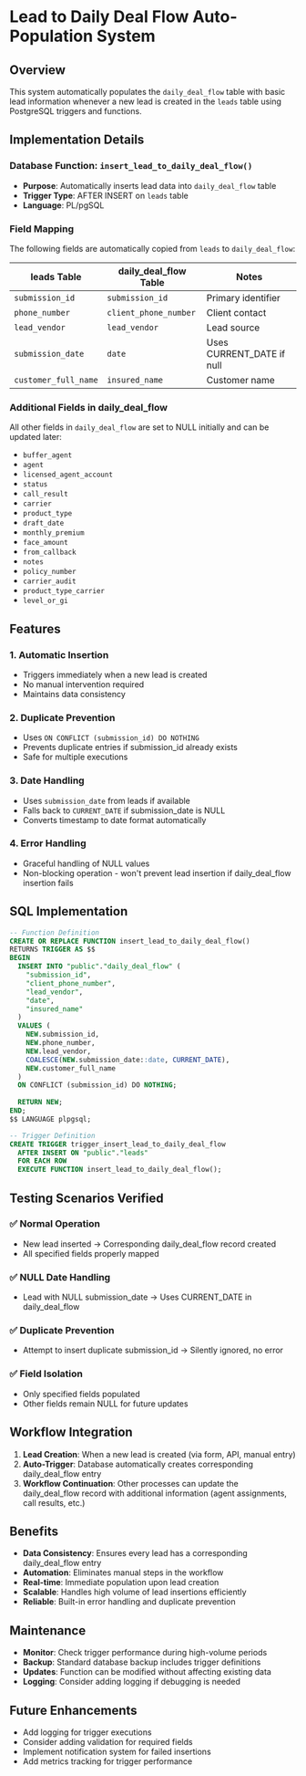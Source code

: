 # Lead to Daily Deal Flow Auto-Population System

## Overview
This system automatically populates the `daily_deal_flow` table with basic lead information whenever a new lead is created in the `leads` table using PostgreSQL triggers and functions.

## Implementation Details

### Database Function: `insert_lead_to_daily_deal_flow()`
- **Purpose**: Automatically inserts lead data into `daily_deal_flow` table
- **Trigger Type**: AFTER INSERT on `leads` table
- **Language**: PL/pgSQL

### Field Mapping
The following fields are automatically copied from `leads` to `daily_deal_flow`:

| **leads** Table | **daily_deal_flow** Table | **Notes** |
|-----------------|---------------------------|-----------|
| `submission_id` | `submission_id` | Primary identifier |
| `phone_number` | `client_phone_number` | Client contact |
| `lead_vendor` | `lead_vendor` | Lead source |
| `submission_date` | `date` | Uses CURRENT_DATE if null |
| `customer_full_name` | `insured_name` | Customer name |

### Additional Fields in daily_deal_flow
All other fields in `daily_deal_flow` are set to NULL initially and can be updated later:
- `buffer_agent`
- `agent`
- `licensed_agent_account`
- `status`
- `call_result`
- `carrier`
- `product_type`
- `draft_date`
- `monthly_premium`
- `face_amount`
- `from_callback`
- `notes`
- `policy_number`
- `carrier_audit`
- `product_type_carrier`
- `level_or_gi`

## Features

### 1. **Automatic Insertion**
- Triggers immediately when a new lead is created
- No manual intervention required
- Maintains data consistency

### 2. **Duplicate Prevention**
- Uses `ON CONFLICT (submission_id) DO NOTHING`
- Prevents duplicate entries if submission_id already exists
- Safe for multiple executions

### 3. **Date Handling**
- Uses `submission_date` from leads if available
- Falls back to `CURRENT_DATE` if submission_date is NULL
- Converts timestamp to date format automatically

### 4. **Error Handling**
- Graceful handling of NULL values
- Non-blocking operation - won't prevent lead insertion if daily_deal_flow insertion fails

## SQL Implementation

```sql
-- Function Definition
CREATE OR REPLACE FUNCTION insert_lead_to_daily_deal_flow()
RETURNS TRIGGER AS $$
BEGIN
  INSERT INTO "public"."daily_deal_flow" (
    "submission_id",
    "client_phone_number", 
    "lead_vendor",
    "date",
    "insured_name"
  )
  VALUES (
    NEW.submission_id,
    NEW.phone_number,
    NEW.lead_vendor,
    COALESCE(NEW.submission_date::date, CURRENT_DATE),
    NEW.customer_full_name
  )
  ON CONFLICT (submission_id) DO NOTHING;
  
  RETURN NEW;
END;
$$ LANGUAGE plpgsql;

-- Trigger Definition
CREATE TRIGGER trigger_insert_lead_to_daily_deal_flow
  AFTER INSERT ON "public"."leads"
  FOR EACH ROW
  EXECUTE FUNCTION insert_lead_to_daily_deal_flow();
```

## Testing Scenarios Verified

### ✅ **Normal Operation**
- New lead inserted → Corresponding daily_deal_flow record created
- All specified fields properly mapped

### ✅ **NULL Date Handling**
- Lead with NULL submission_date → Uses CURRENT_DATE in daily_deal_flow

### ✅ **Duplicate Prevention**
- Attempt to insert duplicate submission_id → Silently ignored, no error

### ✅ **Field Isolation**
- Only specified fields populated
- Other fields remain NULL for future updates

## Workflow Integration

1. **Lead Creation**: When a new lead is created (via form, API, manual entry)
2. **Auto-Trigger**: Database automatically creates corresponding daily_deal_flow entry
3. **Workflow Continuation**: Other processes can update the daily_deal_flow record with additional information (agent assignments, call results, etc.)

## Benefits

- **Data Consistency**: Ensures every lead has a corresponding daily_deal_flow entry
- **Automation**: Eliminates manual steps in the workflow
- **Real-time**: Immediate population upon lead creation
- **Scalable**: Handles high volume of lead insertions efficiently
- **Reliable**: Built-in error handling and duplicate prevention

## Maintenance

- **Monitor**: Check trigger performance during high-volume periods
- **Backup**: Standard database backup includes trigger definitions
- **Updates**: Function can be modified without affecting existing data
- **Logging**: Consider adding logging if debugging is needed

## Future Enhancements

- Add logging for trigger executions
- Consider adding validation for required fields
- Implement notification system for failed insertions
- Add metrics tracking for trigger performance
